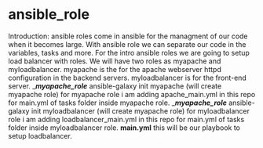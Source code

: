 # ansible_role
Introduction:
ansible roles come in ansible for the managment of our code when it becomes large. With ansible role we can separate our code in the variables, tasks and more.
For the intro ansible roles we are going to setup load balancer with roles.
We will have two roles as myapache and myloadbalancer.
myapache is the for the apache webserver httpd configuration in the backend servers.
myloadbalancer is for the front-end server.
____myapache_role___
ansible-galaxy init myapache (will create myapache role)
for myapache role i am adding apache_main.yml in this repo for main.yml of tasks folder inside myapache role.
____myapache_role___
ansible-galaxy init myloadbalancer (will create myapache role)
for myloadbalancer role i am adding loadbalancer_main.yml in this repo for main.yml of tasks folder inside myloadbalancer role.
____main.yml____
this will be our playbook to setup loadbalancer.
